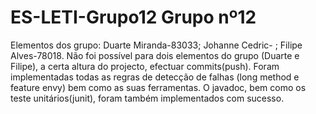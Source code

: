 # ES-LETI-Grupo12 Grupo nº12
Elementos dos grupo: Duarte Miranda-83033; Johanne Cedric- ; Filipe Alves-78018.
Não foi possível para dois elementos do grupo (Duarte e Filipe), a certa altura do projecto, efectuar commits(push).
Foram implementadas todas as regras de detecção de falhas (long method e feature envy) bem como as suas ferramentas.
O javadoc, bem como os teste unitários(junit), foram também implementados com sucesso.
